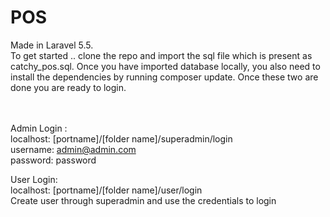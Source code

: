 # POS
Made in Laravel 5.5.<br>
To get started .. clone the repo and import the sql file which is present as catchy_pos.sql. Once you have imported database locally, you also need to install the dependencies by running composer update. Once these two are done you are ready to login. 

<br><br>
Admin Login : <br>
localhost: [portname]/[folder name]/superadmin/login <br>
username: admin@admin.com <br>
password: password <br>

User Login: <br>
localhost: [portname]/[folder name]/user/login <br>
Create user through superadmin and use the credentials to login


